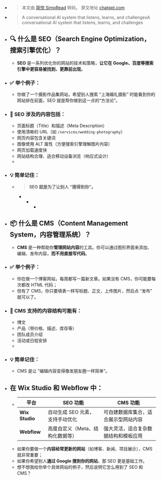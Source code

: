 - > 本文由 [简悦 SimpRead](http://ksria.com/simpread/) 转码， 原文地址 [chatgpt.com](https://chatgpt.com/c/67f54666-7de8-8008-b12a-e0961d85f23f)
- > A conversational AI system that listens, learns, and challengesA conversational AI system that listens, learns, and challenges
- ## 🔍 什么是 SEO（Search Engine Optimization，搜索引擎优化）？
    - **SEO** 是一系列优化你的网站的技术和策略，**让它在 Google、百度等搜索引擎中更容易被找到、更靠前出现**。
- ### ✅ 举个例子：
    - 你做了一个摄影作品集网站，希望别人搜索 “上海婚礼摄影” 时能看到你的网站排在前面，SEO 就是帮你做到这一点的“方法论”。
- ### 🔧 SEO 涉及的内容包括：
    -   页面标题（Title）和描述（Meta Description）
    -   使用清晰的 URL（如 `/services/wedding-photography`）
    -   网页内容包含关键词
    -   图像使用 ALT 属性（方便搜索引擎理解图片内容）
    -   网页加载速度快
    -   网站结构合理、适合移动设备浏览（响应式设计）
    - 
- ### 💡 简单记住：
    - > **SEO 就是为了让别人 “搜得到你”。**
        - * *
- ## 📦 什么是 CMS（Content Management System，内容管理系统）？
    - **CMS** 是一种帮助你**管理网站内容**的工具。你可以通过图形界面来添加、编辑、发布内容，**而不用直接写代码**。
- ### ✅ 举个例子：
    - 你在做一个博客网站，每周都写一篇新文章。如果没有 CMS，你可能要每次都改 HTML 代码；
    - 但有了 CMS，你只要填表一样写标题、正文、上传图片，然后点 “发布” 就可以了。
- ### 🧱 CMS 支持的内容结构可能有：
    -   博文
    -   产品（带价格、描述、库存等）
    -   团队成员介绍
    -   活动或日程安排
    - 
- ### 💡 简单记住：
    - CMS 是让 “编辑内容变得像发朋友圈一样简单”。
- ## 在 Wix Studio 和 Webflow 中：
    - <table data-start="831" data-end="1145" node="[object Object]"><thead data-start="831" data-end="918"><tr data-start="831" data-end="918"><th data-start="831" data-end="843">平台</th><th data-start="843" data-end="880">SEO 功能</th><th data-start="880" data-end="918">CMS 功能</th></tr></thead><tbody data-start="1013" data-end="1145"><tr data-start="1013" data-end="1079"><td><strong data-start="1015" data-end="1029">Wix Studio</strong></td><td>自动生成 SEO 元素，支持手动优化</td><td>可自建数据库集合，适合展示型网站内容</td></tr><tr data-start="1080" data-end="1145"><td><strong data-start="1082" data-end="1093">Webflow</strong></td><td>高度自定义（Meta、结构化数据等）</td><td>强大灵活，适合复杂数据结构和模板应用</td></tr></tbody></table>
    - 如果你要做一个**内容经常更新的网站**（如博客、新闻、项目展示），CMS 就非常重要；
    - 如果你希望别人**通过 Google 搜到你的网站**，那 SEO 更是基础工作。
    - 想不想我给你举个具体网站的例子，然后说明它怎么用到了 SEO 和 CMS？
